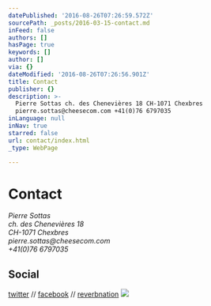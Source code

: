 ```yaml
---
datePublished: '2016-08-26T07:26:59.572Z'
sourcePath: _posts/2016-03-15-contact.md
inFeed: false
authors: []
hasPage: true
keywords: []
author: []
via: {}
dateModified: '2016-08-26T07:26:56.901Z'
title: Contact
publisher: {}
description: >-
  Pierre Sottas ch. des Chenevières 18 CH-1071 Chexbres
  pierre.sottas@cheesecom.com +41(0)76 6797035
inLanguage: null
inNav: true
starred: false
url: contact/index.html
_type: WebPage

---
```

# Contact

_Pierre Sottas_  
_ch. des Chenevières 18_  
_CH-1071 Chexbres_  
_pierre.sottas@cheesecom.com_  
_+41(0)76 6797035_

## Social

[twitter][0] // [facebook][1] // [reverbnation][2]
![](https://s3-us-west-2.amazonaws.com/the-grid-img/p/0218da92871ebcd7544939f80876395be6334ab9.jpg)

[0]: https://twitter.com/psottas
[1]: https://www.facebook.com/pichto
[2]: https://www.reverbnation.com/musician/pierresottas